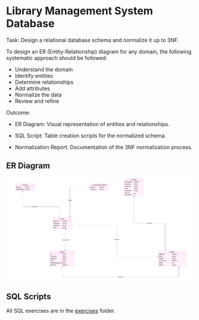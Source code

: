 # Library Management System Database
Task: Design a relational database schema and normalize it up to 3NF.

To design an ER (Entity-Relationship) diagram for any domain, the following systematic approach should be followed:
* Understand the domain
* Identify entities
* Determine relationships
* Add attributes
* Normalize the data
* Review and refine

Outcome:
* ER Diagram: Visual representation of entities and relationships.

* SQL Script: Table creation scripts for the normalized schema.

* Normalization Report: Documentation of the 3NF normalization process.

## ER Diagram

![Library System ER Diagram](images/er_diagram.png)
## SQL Scripts
All SQL exercises are in the [exercises](sql_script/task1) folder.

